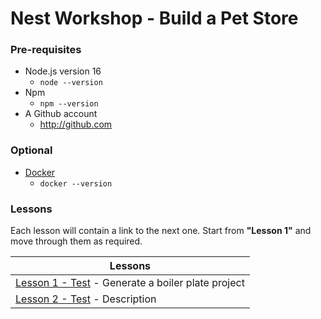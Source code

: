 # Nest Workshop - Build a Pet Store

### Pre-requisites

- Node.js version 16
    - `node --version`
- Npm
    - `npm --version`
- A Github account
    - http://github.com

### Optional

- [Docker](https://www.docker.com/get-started)
    - `docker --version`

### Lessons

Each lesson will contain a link to the next one. Start from **"Lesson 1"** and move through them as required.

| Lessons                                                                     |
|-----------------------------------------------------------------------------|
| [Lesson 1 - Test](docs/Lesson1/LESSON.md) - Generate a boiler plate project |
| [Lesson 2 - Test](docs/Lesson2/LESSON.md) - Description                     |
